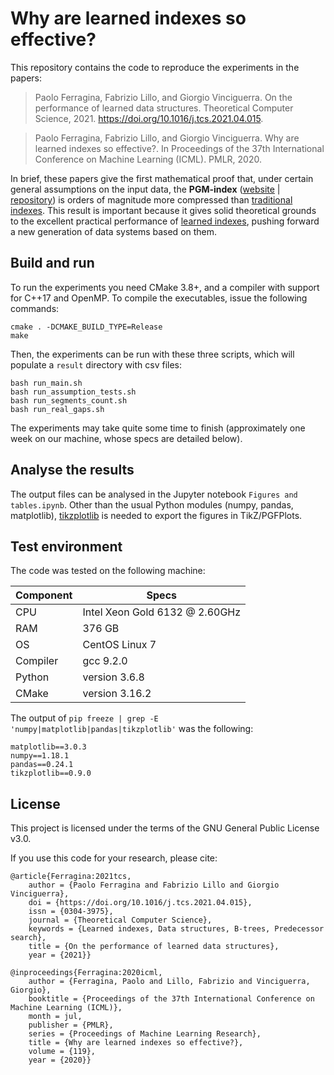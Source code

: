 # Why are learned indexes so effective?

This repository contains the code to reproduce the experiments in the papers:

> Paolo Ferragina, Fabrizio Lillo, and Giorgio Vinciguerra. On the performance of learned data structures. Theoretical Computer Science, 2021. https://doi.org/10.1016/j.tcs.2021.04.015.

> Paolo Ferragina, Fabrizio Lillo, and Giorgio Vinciguerra. Why are learned indexes so effective?. In Proceedings of the 37th International Conference on Machine Learning (ICML). PMLR, 2020.

In brief, these papers give the first mathematical proof that, under certain general assumptions on the input data, the **PGM-index** ([website](https://pgm.di.unipi.it) | [repository](https://github.com/gvinciguerra/PGM-index)) is orders of magnitude more compressed than [traditional indexes](https://en.wikipedia.org/wiki/B-tree).
This result is important because it gives solid theoretical grounds to the excellent practical performance of [learned indexes](http://learned.di.unipi.it/publication/learned-data-structures/), pushing forward a new generation of data systems based on them.

## Build and run

To run the experiments you need CMake 3.8+, and a compiler with support for C++17 and OpenMP.
To compile the executables, issue the following commands:

    cmake . -DCMAKE_BUILD_TYPE=Release
    make

Then, the experiments can be run with these three scripts, which will populate a `result` directory with csv files:

    bash run_main.sh
    bash run_assumption_tests.sh
    bash run_segments_count.sh
    bash run_real_gaps.sh
    
The experiments may take quite some time to finish (approximately one week on our machine, whose specs are detailed below). 

## Analyse the results

The output files can be analysed in the Jupyter notebook `Figures and tables.ipynb`.
Other than the usual Python modules (numpy, pandas, matplotlib), [tikzplotlib](https://github.com/nschloe/tikzplotlib) is needed to export the figures in TikZ/PGFPlots.

## Test environment

The code was tested on the following machine:

| Component | Specs                          |
|-----------|--------------------------------|
| CPU       | Intel Xeon Gold 6132 @ 2.60GHz |
| RAM       | 376 GB                         |
| OS        | CentOS Linux 7                 |
| Compiler  | gcc 9.2.0                      |
| Python    | version 3.6.8                  |
| CMake     | version 3.16.2                 |

The output of `pip freeze | grep -E 'numpy|matplotlib|pandas|tikzplotlib'` was the following:

    matplotlib==3.0.3
    numpy==1.18.1
    pandas==0.24.1
    tikzplotlib==0.9.0
    
## License

This project is licensed under the terms of the GNU General Public License v3.0.

If you use this code for your research, please cite:

```
@article{Ferragina:2021tcs,
	author = {Paolo Ferragina and Fabrizio Lillo and Giorgio Vinciguerra},
	doi = {https://doi.org/10.1016/j.tcs.2021.04.015},
	issn = {0304-3975},
	journal = {Theoretical Computer Science},
	keywords = {Learned indexes, Data structures, B-trees, Predecessor search},
	title = {On the performance of learned data structures},
	year = {2021}}

@inproceedings{Ferragina:2020icml,
	author = {Ferragina, Paolo and Lillo, Fabrizio and Vinciguerra, Giorgio},
	booktitle = {Proceedings of the 37th International Conference on Machine Learning (ICML)},
	month = jul,
	publisher = {PMLR},
	series = {Proceedings of Machine Learning Research},
	title = {Why are learned indexes so effective?},
	volume = {119},
	year = {2020}}
```